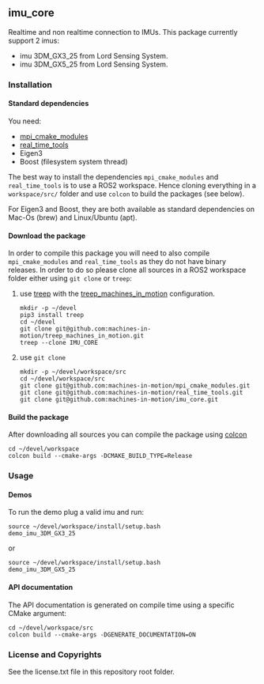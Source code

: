 imu_core
--------

Realtime and non realtime connection to IMUs.
This package currently support 2 imus:
- imu 3DM_GX3_25 from Lord Sensing System.
- imu 3DM_GX5_25 from Lord Sensing System.

### Installation

#### Standard dependencies

You need:
- [mpi_cmake_modules](https://github.com/machines-in-motion/mpi_cmake_modules)
- [real_time_tools](https://github.com/machines-in-motion/real_time_tools)
- Eigen3
- Boost (filesystem system thread)

The best way to install the dependencies `mpi_cmake_modules` and
`real_time_tools` is to use a ROS2 workspace.
Hence cloning everything in a `workspace/src/` folder and use `colcon` to
build the packages (see below).

For Eigen3 and Boost, they are both available as standard dependencies on
Mac-Os (brew) and Linux/Ubuntu (apt).

#### Download the package

In order to compile this package you will need to also compile
`mpi_cmake_modules` and `real_time_tools` as they do not have binary releases.
In order to do so please clone all sources in a ROS2 workspace folder either
using `git clone` or `treep`:

1. use [treep](https://gitlab.is.tue.mpg.de/amd-clmc/treep) with the
   [treep_machines_in_motion](https://github.com/machines-in-motion/treep_machines_in_motion)
   configuration.
    ```
    mkdir -p ~/devel
    pip3 install treep
    cd ~/devel
    git clone git@github.com:machines-in-motion/treep_machines_in_motion.git
    treep --clone IMU_CORE
    ```

2. use `git clone`  
    ```
    mkdir -p ~/devel/workspace/src
    cd ~/devel/workspace/src
    git clone git@github.com:machines-in-motion/mpi_cmake_modules.git
    git clone git@github.com:machines-in-motion/real_time_tools.git
    git clone git@github.com:machines-in-motion/imu_core.git
    ```

#### Build the package

After downloading all sources you can compile the package using 
[colcon](https://github.com/machines-in-motion/machines-in-motion.github.io/wiki/use_colcon)
```
cd ~/devel/workspace
colcon build --cmake-args -DCMAKE_BUILD_TYPE=Release
```

### Usage

#### Demos

To run the demo plug a valid imu and run:
```
source ~/devel/workspace/install/setup.bash
demo_imu_3DM_GX3_25
```
or
```
source ~/devel/workspace/install/setup.bash
demo_imu_3DM_GX5_25
```

#### API documentation

The API documentation is generated on compile time using a specific CMake
argument:
```
cd ~/devel/workspace/src
colcon build --cmake-args -DGENERATE_DOCUMENTATION=ON
```

[comment]: <> (TODO: *Where to find the last built doc on the internet.*)

### License and Copyrights

See the license.txt file in this repository root folder.
